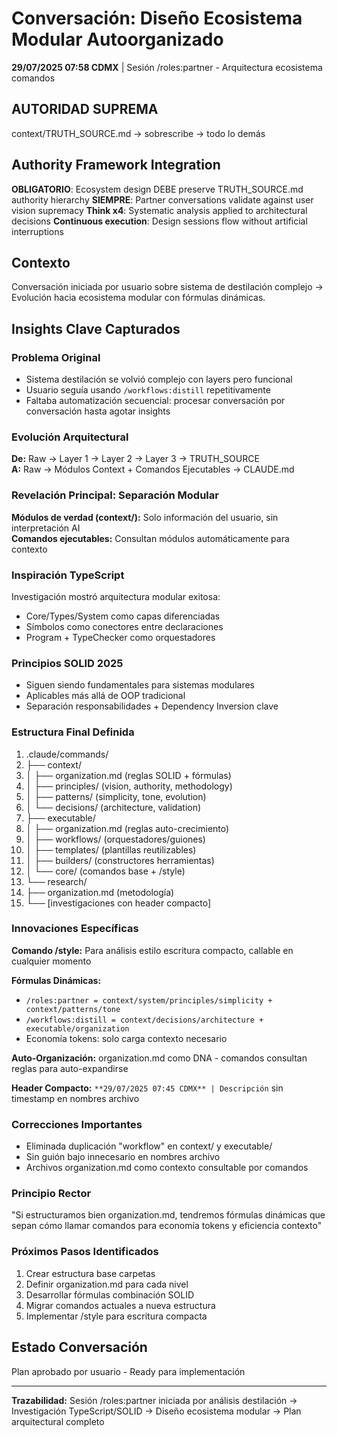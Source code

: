 # Conversación: Diseño Ecosistema Modular Autoorganizado

**29/07/2025 07:58 CDMX** | Sesión /roles:partner - Arquitectura ecosistema comandos

## AUTORIDAD SUPREMA
context/TRUTH_SOURCE.md → sobrescribe → todo lo demás

## Authority Framework Integration
**OBLIGATORIO**: Ecosystem design DEBE preserve TRUTH_SOURCE.md authority hierarchy
**SIEMPRE**: Partner conversations validate against user vision supremacy
**Think x4**: Systematic analysis applied to architectural decisions
**Continuous execution**: Design sessions flow without artificial interruptions

## Contexto
Conversación iniciada por usuario sobre sistema de destilación complejo → Evolución hacia ecosistema modular con fórmulas dinámicas.

## Insights Clave Capturados

### Problema Original
- Sistema destilación se volvió complejo con layers pero funcional
- Usuario seguía usando `/workflows:distill` repetitivamente 
- Faltaba automatización secuencial: procesar conversación por conversación hasta agotar insights

### Evolución Arquitectural
**De:** Raw → Layer 1 → Layer 2 → Layer 3 → TRUTH_SOURCE  
**A:** Raw → Módulos Context + Comandos Ejecutables → CLAUDE.md

### Revelación Principal: Separación Modular
**Módulos de verdad (context/):** Solo información del usuario, sin interpretación AI  
**Comandos ejecutables:** Consultan módulos automáticamente para contexto

### Inspiración TypeScript
Investigación mostró arquitectura modular exitosa:
- Core/Types/System como capas diferenciadas
- Símbolos como conectores entre declaraciones
- Program + TypeChecker como orquestadores

### Principios SOLID 2025
- Siguen siendo fundamentales para sistemas modulares
- Aplicables más allá de OOP tradicional
- Separación responsabilidades + Dependency Inversion clave

### Estructura Final Definida
1. .claude/commands/
2. ├── context/
3. │   ├── organization.md (reglas SOLID + fórmulas)
4. │   ├── principles/ (vision, authority, methodology)
5. │   ├── patterns/ (simplicity, tone, evolution)
6. │   └── decisions/ (architecture, validation)
7. ├── executable/
8. │   ├── organization.md (reglas auto-crecimiento)
9. │   ├── workflows/ (orquestadores/guiones)
10. │   ├── templates/ (plantillas reutilizables)
11. │   ├── builders/ (constructores herramientas)
12. │   └── core/ (comandos base + /style)
13. └── research/
14. ├── organization.md (metodología)
15. └── [investigaciones con header compacto]

### Innovaciones Específicas

**Comando /style:** Para análisis estilo escritura compacto, callable en cualquier momento

**Fórmulas Dinámicas:** 
- `/roles:partner = context/system/principles/simplicity + context/patterns/tone`
- `/workflows:distill = context/decisions/architecture + executable/organization`
- Economía tokens: solo carga contexto necesario

**Auto-Organización:** organization.md como DNA - comandos consultan reglas para auto-expandirse

**Header Compacto:** `**29/07/2025 07:45 CDMX** | Descripción` sin timestamp en nombres archivo

### Correcciones Importantes
- Eliminada duplicación "workflow" en context/ y executable/
- Sin guión bajo innecesario en nombres archivo
- Archivos organization.md como contexto consultable por comandos

### Principio Rector
"Si estructuramos bien organization.md, tendremos fórmulas dinámicas que sepan cómo llamar comandos para economía tokens y eficiencia contexto"

### Próximos Pasos Identificados
1. Crear estructura base carpetas
2. Definir organization.md para cada nivel
3. Desarrollar fórmulas combinación SOLID
4. Migrar comandos actuales a nueva estructura
5. Implementar /style para escritura compacta

## Estado Conversación
Plan aprobado por usuario - Ready para implementación

---
**Trazabilidad:** Sesión /roles:partner iniciada por análisis destilación → Investigación TypeScript/SOLID → Diseño ecosistema modular → Plan arquitectural completo